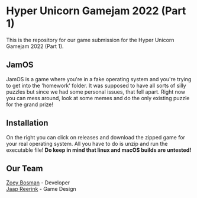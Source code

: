 # Hyper Unicorn Gamejam 2022 (Part 1)
This is the repository for our game submission for the Hyper Unicorn Gamejam 2022 (Part 1).

## JamOS
JamOS is a game where you're in a fake operating system and you're trying to get into the 'homework' folder. It was supposed to have all sorts of silly puzzles but since we had some personal issues, that fell apart. Right now you can mess around, look at some memes and do the only existing puzzle for the grand prize!

## Installation
On the right you can click on releases and download the zipped game for your real operating system.
All you have to do is unzip and run the executable file! **Do keep in mind that linux and macOS builds are untested!**

## Our Team
[Zoey Bosman](https://github.com/MsZoezo) - Developer<br>
[Jaap Reerink](https://github.com/JTReerink) - Game Design

